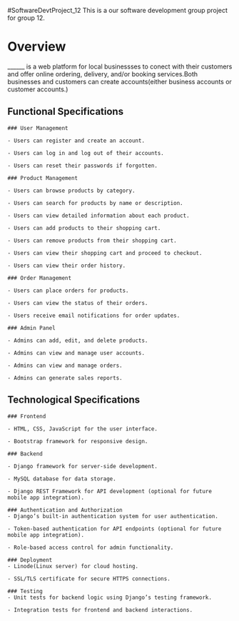 #SoftwareDevtProject_12
This is a our software development group project for group 12.

# Overview
______ is a web platform for local businessses to conect with their customers and offer online ordering, delivery, and/or booking services.Both businesses and customers can create accounts(either business accounts or customer accounts.)


## Functional Specifications


    ### User Management

    - Users can register and create an account.

    - Users can log in and log out of their accounts.

    - Users can reset their passwords if forgotten.

    ### Product Management

    - Users can browse products by category.

    - Users can search for products by name or description.

    - Users can view detailed information about each product.

    - Users can add products to their shopping cart.

    - Users can remove products from their shopping cart.

    - Users can view their shopping cart and proceed to checkout.

    - Users can view their order history.

    ### Order Management

    - Users can place orders for products.

    - Users can view the status of their orders.

    - Users receive email notifications for order updates.

    ### Admin Panel

    - Admins can add, edit, and delete products.

    - Admins can view and manage user accounts.

    - Admins can view and manage orders.

    - Admins can generate sales reports.

## Technological Specifications

    ### Frontend

    - HTML, CSS, JavaScript for the user interface.

    - Bootstrap framework for responsive design.

    ### Backend

    - Django framework for server-side development.

    - MySQL database for data storage.

    - Django REST Framework for API development (optional for future mobile app integration).

    ### Authentication and Authorization
    - Django’s built-in authentication system for user authentication.

    - Token-based authentication for API endpoints (optional for future mobile app integration).

    - Role-based access control for admin functionality.

    ### Deployment
    - Linode(Linux server) for cloud hosting.

    - SSL/TLS certificate for secure HTTPS connections.

    ### Testing
    - Unit tests for backend logic using Django’s testing framework.

    - Integration tests for frontend and backend interactions.


